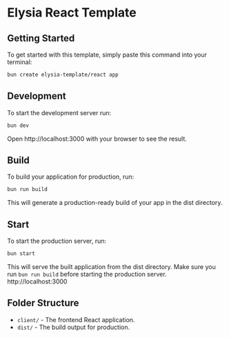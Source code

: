 # Elysia React Template

## Getting Started
To get started with this template, simply paste this command into your terminal:
```bash
bun create elysia-template/react app
```

## Development
To start the development server run:
```bash
bun dev
```
Open http://localhost:3000 with your browser to see the result.

## Build
To build your application for production, run:

```bash
bun run build
```
This will generate a production-ready build of your app in the dist directory.

## Start
To start the production server, run:
```bash
bun start
```
This will serve the built application from the dist directory. Make sure you run `bun run build` before starting the production server. http://localhost:3000


## Folder Structure
- `client/` - The frontend React application.
- `dist/` - The build output for production.
